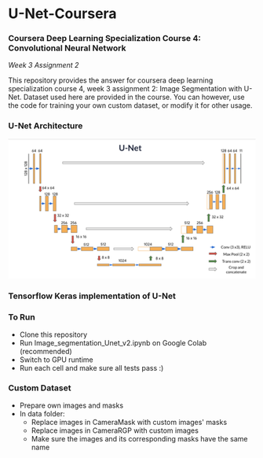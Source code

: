 # U-Net-Coursera

### Coursera Deep Learning Specialization Course 4: Convolutional Neural Network

_Week 3 Assignment 2_

This repository provides the answer for coursera deep learning specialization course 4, week 3 assignment 2: Image Segmentation with U-Net. Dataset used here are provided in the course. You can however, use the code for training your own custom dataset, or modify it for other usage.

### U-Net Architecture
![](images/unet.png)


### Tensorflow Keras implementation of U-Net

### To Run
- Clone this repository
- Run Image_segmentation_Unet_v2.ipynb on Google Colab (recommended)
- Switch to GPU runtime
- Run each cell and make sure all tests pass :)

### Custom Dataset
- Prepare own images and masks
- In data folder:
  - Replace images in CameraMask with custom images' masks
  - Replace images in CameraRGP with custom images
  - Make sure the images and its corresponding masks have the same name
